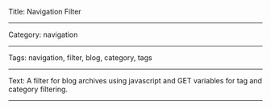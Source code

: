 Title: Navigation Filter

----

Category: navigation

----

Tags: navigation, filter, blog, category, tags

----

Text: A filter for blog archives using javascript and GET variables for tag and category filtering.

----
